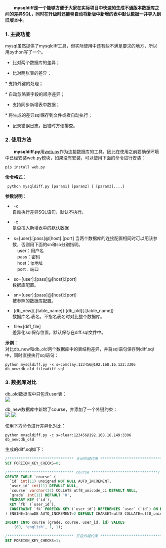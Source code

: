 &emsp;&emsp;**mysqldiff是一个能够方便于大家在实际项目中快速的生成不通版本数据库之间的差异SQL，同时在升级时还能够自动将新版中新增的表中默认数据一并导入到旧版本中。**

### 1\. 主要功能 ###

mysql虽然提供了mysqldiff工具，但实际使用中还有些不满足要求的地方，所以用python写了一个。

* 比对两个数据库的差异；

* 比对两张表的差异；

* 支持外键的处理；

* 自动忽略表字段的顺序差异；

* 支持同步新增表中数据；

* 将生成的差异sql保存到文件或者自动执行；

* 记录错误日志，出错时方便排查。


### 2\. 使用方法

&emsp;&emsp;**mysqldiff.py**用[web.py](http://webpy.org/ "web.py")作为连接数据库的工具，因此在使用之前要确保环境中已经安装web.py模块，如果没有安装，可以使用下面的命令进行安装：
 ```
 pip install web.py
 ```

**命令格式：**

```
 python mysqldiff.py [param1] [param2] { [param3]....}
 ```

**参数说明：**

*  -x  
 自动执行差异SQL语句，默认不执行。

*  -c  
 是否插入新增表中的默认数据  

*  s=[user]:[pass]@[host]:[port]
 当两个数据库的连接配置相同时可以用该参数，否则用下面的sn和so分别指明。  
     user：用户名  
     pass：密码  
     host：ip地址  
     port：端口  

*  so=[user]:[pass]@[host]:[port]  
 数据库配置。

*  sn=[user]:[pass]@[host]:[port]  
 被参照的数据库配置。

*  [db_new]{.[table_name]}:[db_old]{.[table_name]}  
 数据库名.表名，不指名表名时对比整个数据库。

*  file=[diff_file]  
 差异化sql保存位置，默认保存在diff.sql文件中。

**示例：**  
 对比db_new和db_old两个数据库中的表结构差异，并将sql语句保存到diff.sql中，同时直接执行sql语句：
 ```
 python mysqldiff.py -x s=comclay:123456@192.168.16.122:3306 db_new:db_old file=diff.sql
 ```

### 3\. 数据库对比 ###

db_old数据库中只包含user表：  
 ![](https://i.imgur.com/YJfklRk.png)

db_new数据库中新增了course，并添加了一个外键约束：  
 ![](https://i.imgur.com/Yq2AQa5.png)
 ![](https://i.imgur.com/Z2uUhiv.png)

使用下方命令进行差异化对比：  
 ```
 python mysqldiff.py -c s=clear:123456@192.168.18.149:3306 db_new:db_old
 ```

生成的diff.sql如下：  
```sql
/****************************** 关闭外键约束 ******************************/
SET FOREIGN_KEY_CHECKS=0;

/****************************** course ******************************/
CREATE TABLE `course` (
  `id` int(11) unsigned NOT NULL AUTO_INCREMENT,
  `user_id` int(11) DEFAULT NULL,
  `course` varchar(32) COLLATE utf8_unicode_ci DEFAULT NULL,
  `grade` int(11) DEFAULT '0',
  PRIMARY KEY (`id`),
  KEY `fk` (`user_id`),
  CONSTRAINT `fk` FOREIGN KEY (`user_id`) REFERENCES `user` (`id`) ON DELETE NO ACTION ON UPDATE CASCADE
) ENGINE=InnoDB AUTO_INCREMENT=2 DEFAULT CHARSET=utf8 COLLATE=utf8_unicode_ci;

INSERT INTO course (grade, course, user_id, id) VALUES 
	(60, 'english', 1, 1);

/****************************** 开启外键约束 ******************************/
SET FOREIGN_KEY_CHECKS=1;

```
